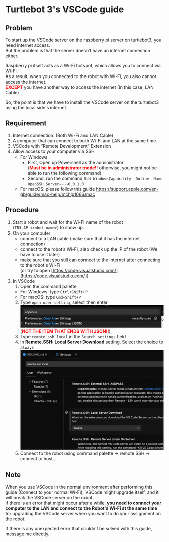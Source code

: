 # Turtlebot 3's VSCode guide

## Problem
To start up the VSCode server on the raspberry pi server on turtlebot3, you need internet access.  
But the problem is that the server doesn’t have an internet connection either.

Raspberry pi itself acts as a Wi-Fi hotspot, which allows you to connect via Wi-Fi.  
As a result, when you connected to the robot with Wi-Fi, you also cannot access the internet.  
<span style="color:red">**EXCEPT**</span> you have another way to access the internet (In this case, LAN Cable)

So, the point is that we have to install the VSCode server on the turtlebot3 using the local side's internet.

## Requirement
1. Internet connection. (Both Wi-Fi and LAN Cable)
2. A computer that can connect to both Wi-Fi and LAN at the same time.
3. VSCode with “Remote Development” Extension
4. Allow access to your computer via SSH
	- For Windows
		- First, Open up Powershell as the administrator  
			(<span style="color:red">**Must be in administrator mode!!**</span> otherwise, you might not be able to run the following command)
		- Second, run the command `Add-WindowsCapability -Online -Name OpenSSH.Server~~~~0.0.1.0`
	- For macOS: please follow this guide https://support.apple.com/en-gb/guide/mac-help/mchlp1066/mac

## Procedure
1. Start a robot and wait for the Wi-Fi name of the robot (`TB3_AP_<robot_name>`) to show up.
2. On your computer
	- connect to a LAN cable (make sure that it has the internet connection)
	- connect to the robot’s Wi-Fi, also check up the IP of the robot (We have to use it later)
	- make sure that you still can connect to the internet after connecting to the robot's Wi-Fi  
	(or try to open [https://code.visualstudio.com/](https://code.visualstudio.com/))
3. In VSCode
	1. Open the command palette
	- For Windows: type `Ctrl+Shift+P`
	- For macOS: type `Cmd+Shift+P`
	2. Type `open user setting`, select then enter
	![](images/open_user_setting.png?raw=true)  
	(<span style="color:red">**NOT THE ITEM THAT ENDS WITH JSON!!**</span>)
	3. Type `remote ssh local` in the `Search settings` field 
	4. In **Remote.SSH: Local Server Download** setting, Select the choice to `always`
	![](images/local_server_download.png?raw=true)  
	5. Connect to the robot using command palette -> remote SSH -> connect to host...

## Note
When you use VSCode in the normal environment after performing this guide (Connect to your normal Wi-Fi), VSCode might upgrade itself, and it will break the VSCode server on the robot.  
If there is an error that might occur after a while, **you need to connect your computer to the LAN and connect to the Robot's Wi-Fi at the same time** for upgrading the VSCode server when you want to do your assignment on the robot.

If there is any unexpected error that couldn't be solved with this guide, message me directly.
